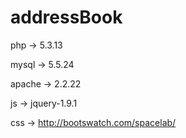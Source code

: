 addressBook
===========
php -> 5.3.13

mysql -> 5.5.24

apache -> 2.2.22

js -> jquery-1.9.1

css -> http://bootswatch.com/spacelab/
